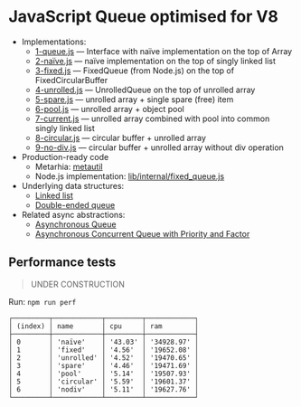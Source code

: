 # JavaScript Queue optimised for V8

- Implementations:
  - [1-queue.js](https://github.com/HowProgrammingWorks/Queue/blob/main/JavaScript/1-queue.js) — Interface with naïve implementation on the top of Array
  - [2-naïve.js](https://github.com/HowProgrammingWorks/Queue/blob/main/JavaScript/2-naïve.js) — naïve implementation on the top of singly linked list
  - [3-fixed.js](https://github.com/HowProgrammingWorks/Queue/blob/main/JavaScript/3-fixed.js) — FixedQueue (from Node.js) on the top of FixedCircularBuffer
  - [4-unrolled.js](https://github.com/HowProgrammingWorks/Queue/blob/main/JavaScript/4-unrolled.js) — UnrolledQueue on the top of unrolled array
  - [5-spare.js](https://github.com/HowProgrammingWorks/Queue/blob/main/JavaScript/5-spare.js) — unrolled array + single spare (free) item
  - [6-pool.js](https://github.com/HowProgrammingWorks/Queue/blob/main/JavaScript/6-pool.js) — unrolled array + object pool
  - [7-current.js](https://github.com/HowProgrammingWorks/Queue/blob/main/JavaScript/7-current.js) — unrolled array combined with pool into common singly linked list
  - [8-circular.js](https://github.com/HowProgrammingWorks/Queue/blob/main/JavaScript/8-circular.js) — circular buffer + unrolled array
  - [9-no-div.js](https://github.com/HowProgrammingWorks/Queue/blob/main/JavaScript/9-no-div.js) — circular buffer + unrolled array without div operation
- Production-ready code
  - Metarhia: [metautil](https://github.com/metarhia/metautil)
  - Node.js implementation: [lib/internal/fixed_queue.js](https://github.com/nodejs/node/blob/86bfdb552863f09d36cba7f1145134346eb2e640/lib/internal/fixed_queue.js)
- Underlying data structures:
  - [Linked list](https://github.com/HowProgrammingWorks/LinkedList)
  - [Double-ended queue](https://github.com/HowProgrammingWorks/Dequeue)
- Related async abstractions:
  - [Asynchronous Queue](https://github.com/HowProgrammingWorks/AsyncQueue)
  - [Asynchronous Concurrent Queue with Priority and Factor](https://github.com/HowProgrammingWorks/ConcurrentQueue)


## Performance tests

> UNDER CONSTRUCTION

Run: `npm run perf`

```
┌─────────┬────────────┬─────────┬────────────┐
│ (index) │ name       │ cpu     │ ram        │
├─────────┼────────────┼─────────┼────────────┤
│ 0       │ 'naïve'    │ '43.03' │ '34928.97' │
│ 1       │ 'fixed'    │ '4.56'  │ '19652.08' │
│ 2       │ 'unrolled' │ '4.52'  │ '19470.65' │
│ 3       │ 'spare'    │ '4.46'  │ '19471.69' │
│ 4       │ 'pool'     │ '5.14'  │ '19507.93' │
│ 5       │ 'circular' │ '5.59'  │ '19601.37' │
│ 6       │ 'nodiv'    │ '5.11'  │ '19627.76' │
└─────────┴────────────┴─────────┴────────────┘
```
